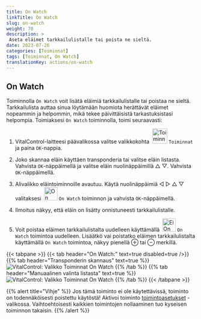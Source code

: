 ```yaml
---
title: On Watch
linkTitle: On Watch
slug: on-watch
weight: 70
description: >
 Aseta eläimet tarkkailulistalle tai poista ne sieltä.
date: 2023-07-26
categories: [Toiminnat]
tags: [Toiminnat, On Watch]
translationKey: actions/on-watch
---
```


## On Watch

Toiminnolla `On Watch` voit lisätä eläimiä tarkkailulistalle tai poistaa ne sieltä. Tarkkailulista auttaa sinua löytämään huomiota herättävät eläimet nopeammin ja helpommin, mikä tekee päivittäisistä tarkastuksistasi helpompia. Toimiaksesi `On Watch` toiminnolla, toimi seuraavasti:

1. VitalControl-laitteesi päävalikossa valitse valikkokohta &nbsp;<img src="/icons/actions.svg" width="40" align="bottom" alt="Toiminnat" /> `Toiminnat` ja paina `OK`-nappia.

2. Joko skannaa eläin käyttäen transponderia tai valitse eläin listasta. Vahvista `OK`-näppäimellä ja valitse eläin nuolinäppäimillä △ ▽. Vahvista `OK`-näppäimellä.

3. Alivalikko eläintoiminnoille avautuu. Käytä nuolinäppäimiä ◁ ▷ △ ▽ valitaksesi &nbsp;<img src="/icons/actions/on-watch.svg" width="35" align="bottom" alt="On Watch" /> `On Watch` toiminnon ja vahvista `OK`-näppäimellä.

4. Ilmoitus näkyy, että eläin on lisätty onnistuneesti tarkkailulistalle.

5. Voit poistaa eläimen tarkkailulistalta uudelleen käyttämällä &nbsp;<img src="/icons/actions/on-watch-minus.svg" width="35" align="bottom" alt="Ei On Watch" />  `On Watch` toimintoa uudelleen. Lisäätkö vai poistatko eläimen tarkkailulistalta käyttämällä `On Watch` toimintoa, näkyy pienellä ⊕ tai ⊖ merkillä.

{{< tabpane >}}
{{< tab header="On Watch:" text=true disabled=true />}}
{{% tab header="Transponderin skannaus" text=true %}}
![VitalControl: Valikko Toiminnat On Watch](../images/onwatch-scan.png "On Watch")
{{% /tab %}}
{{% tab header="Manuaalinen valinta listasta" text=true %}}
![VitalControl: Valikko Toiminnat On Watch](../images/onwatch.png "On Watch")
{{% /tab %}}
{{< /tabpane >}}

{{% alert title="Vihje" %}}
Jos tämä toiminto ei ole käytettävissä, toiminto on todennäköisesti poistettu käytöstä! Aktivoi toiminto [toimintoasetukset](../settings/) -valikossa. Vaihtoehtoisesti kaikkien toimintojen nollaaminen tuo kyseisen toiminnon takaisin.
{{% /alert %}}
